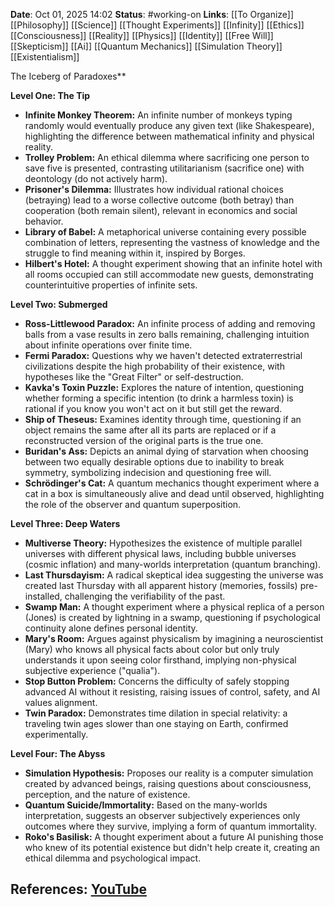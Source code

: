 **Date**: Oct 01, 2025 14:02
**Status**: #working-on
**Links**: [[To Organize]] [[Philosophy]] [[Science]] [[Thought Experiments]] [[Infinity]] [[Ethics]] [[Consciousness]] [[Reality]] [[Physics]] [[Identity]] [[Free Will]] [[Skepticism]] [[Ai]] [[Quantum Mechanics]] [[Simulation Theory]] [[Existentialism]]

The Iceberg of Paradoxes**

**Level One: The Tip**
*   **Infinite Monkey Theorem:** An infinite number of monkeys typing randomly would eventually produce any given text (like Shakespeare), highlighting the difference between mathematical infinity and physical reality.
*   **Trolley Problem:** An ethical dilemma where sacrificing one person to save five is presented, contrasting utilitarianism (sacrifice one) with deontology (do not actively harm).
*   **Prisoner's Dilemma:** Illustrates how individual rational choices (betraying) lead to a worse collective outcome (both betray) than cooperation (both remain silent), relevant in economics and social behavior.
*   **Library of Babel:** A metaphorical universe containing every possible combination of letters, representing the vastness of knowledge and the struggle to find meaning within it, inspired by Borges.
*   **Hilbert's Hotel:** A thought experiment showing that an infinite hotel with all rooms occupied can still accommodate new guests, demonstrating counterintuitive properties of infinite sets.

**Level Two: Submerged**
*   **Ross-Littlewood Paradox:** An infinite process of adding and removing balls from a vase results in zero balls remaining, challenging intuition about infinite operations over finite time.
*   **Fermi Paradox:** Questions why we haven't detected extraterrestrial civilizations despite the high probability of their existence, with hypotheses like the "Great Filter" or self-destruction.
*   **Kavka's Toxin Puzzle:** Explores the nature of intention, questioning whether forming a specific intention (to drink a harmless toxin) is rational if you know you won't act on it but still get the reward.
*   **Ship of Theseus:** Examines identity through time, questioning if an object remains the same after all its parts are replaced or if a reconstructed version of the original parts is the true one.
*   **Buridan's Ass:** Depicts an animal dying of starvation when choosing between two equally desirable options due to inability to break symmetry, symbolizing indecision and questioning free will.
*   **Schrödinger's Cat:** A quantum mechanics thought experiment where a cat in a box is simultaneously alive and dead until observed, highlighting the role of the observer and quantum superposition.

**Level Three: Deep Waters**
*   **Multiverse Theory:** Hypothesizes the existence of multiple parallel universes with different physical laws, including bubble universes (cosmic inflation) and many-worlds interpretation (quantum branching).
*   **Last Thursdayism:** A radical skeptical idea suggesting the universe was created last Thursday with all apparent history (memories, fossils) pre-installed, challenging the verifiability of the past.
*   **Swamp Man:** A thought experiment where a physical replica of a person (Jones) is created by lightning in a swamp, questioning if psychological continuity alone defines personal identity.
*   **Mary's Room:** Argues against physicalism by imagining a neuroscientist (Mary) who knows all physical facts about color but only truly understands it upon seeing color firsthand, implying non-physical subjective experience ("qualia").
*   **Stop Button Problem:** Concerns the difficulty of safely stopping advanced AI without it resisting, raising issues of control, safety, and AI values alignment.
*   **Twin Paradox:** Demonstrates time dilation in special relativity: a traveling twin ages slower than one staying on Earth, confirmed experimentally.

**Level Four: The Abyss**
*   **Simulation Hypothesis:** Proposes our reality is a computer simulation created by advanced beings, raising questions about consciousness, perception, and the nature of existence.
*   **Quantum Suicide/Immortality:** Based on the many-worlds interpretation, suggests an observer subjectively experiences only outcomes where they survive, implying a form of quantum immortality.
*   **Roko's Basilisk:** A thought experiment about a future AI punishing those who knew of its potential existence but didn't help create it, creating an ethical dilemma and psychological impact.

## References: [YouTube](https://www.youtube.com/watch?v=bAqG4-GsQJU)
